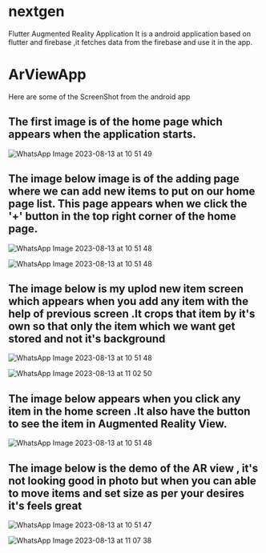 # nextgen

Flutter Augmented Reality Application
It is a android application based on flutter and firebase ,it fetches data from the firebase and use it in the app.


# ArViewApp
Here are some of the ScreenShot from the android app 
## The first image is of the home page which appears when the application starts.
  ![WhatsApp Image 2023-08-13 at 10 51 49](https://github.com/Shoaibkhan11/ArViewApp/assets/54126582/b515fec0-3460-453b-abdb-77b7d406115b)

## The image below image is of the adding page where we can add new items to put on our home page list. This page appears when we click the '+' button in the top right corner of the home page.
  
![WhatsApp Image 2023-08-13 at 10 51 48](https://github.com/Shoaibkhan11/ArViewApp/assets/54126582/efe52bd9-1467-4f52-84a4-dd5dd6074823)

![WhatsApp Image 2023-08-13 at 10 51 48](https://github.com/Shoaibkhan11/ArViewApp/assets/54126582/5f5b7c3c-0d24-4b2f-baf5-1c3ad19acc79)

## The image below is my uplod new item screen which appears when you add any item with the help of previous screen .It crops that item by it's own so that only the item which we want get stored and not it's background
  ![WhatsApp Image 2023-08-13 at 10 51 48](https://github.com/Shoaibkhan11/ArViewApp/assets/54126582/7b5d1de5-ad6d-46bf-a199-1de2642bea29)
  
  ![WhatsApp Image 2023-08-13 at 11 02 50](https://github.com/Shoaibkhan11/ArViewApp/assets/54126582/04e68ff9-fa19-4c3b-bb8c-93bdeed739df)

## The image below appears when you click any item in the home screen .It also have the button to see the item in Augmented Reality View.
  ![WhatsApp Image 2023-08-13 at 10 51 48](https://github.com/Shoaibkhan11/ArViewApp/assets/54126582/21afcaa2-1311-414f-afc1-af7049f5c0f4)

## The image below is the demo of the AR view , it's not looking good in photo but when you can able to move items and set size as per your desires it's feels great
  ![WhatsApp Image 2023-08-13 at 10 51 47](https://github.com/Shoaibkhan11/ArViewApp/assets/54126582/fd21910a-c511-4992-ab6d-3c3665810cd3)

  ![WhatsApp Image 2023-08-13 at 11 07 38](https://github.com/Shoaibkhan11/ArViewApp/assets/54126582/195f10dd-0d8a-4a56-9bc7-a05b0415a0c3)




  

